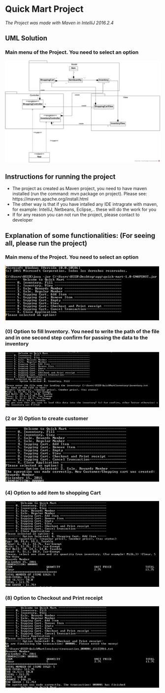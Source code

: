 <h1> Quick Mart Project </h1>
<p><em>The Project was made with Maven in IntelliJ 2016.2.4</em></p>
<h2>UML Solution</h2>
<p>
  <h3>Main menu of the Project. You need to select an option</h3>
  <img src="doc/model.jpg"/>  
</p>
<h2>Instructions for running the project</h2>
<ul>
<li>The project as created as Maven project, you need to have maven installed (run the command: mvn package on project). Please see: https://maven.apache.org/install.html</li>
<li>The other way is that if you have intalled any IDE intragrate with maven, for example: IntelliJ, Netbeans, Eclipse,..  these will do the work for you </li>
<li>If for any reason you can not  run the project, please contact to developer </li>
</ul>

<h2>Explanation of some functionalities: (For seeing all, please run the project)</h2>

<p>
  <h3>Main menu of the Project. You need to select an option</h3>
  <img src="doc/menu.JPG" width="500"/>  
</p>
<p>
  <h3>(0) Option to fill Inventory. You need to write the path of the file and in one second step confirm for passing the data to the inventory</h3>
  <img src="doc/menuFill_Inventory.JPG" width="500"/>  
</p>
<p>
  <h3>(2 or 3) Option to create customer</h3>
  <img src="doc/menuCreate_Customer.JPG" width="500"/>  
</p>
<p>
  <h3>(4) Option to add item to shopping Cart</h3>
  <img src="doc/menuAdd_ItemShoppingCart.JPG" width="500"/>  
</p>
<p>
  <h3>(8) Option to Checkout and Print receipt</h3>
  <img src="doc/menuCheckout.JPG" width="500"/>  
</p>



